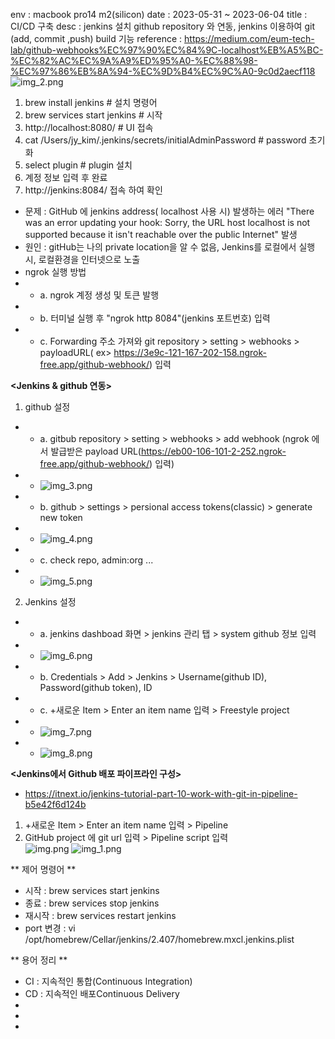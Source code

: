 env : macbook pro14 m2(silicon)
date : 2023-05-31 ~ 2023-06-04
title : CI/CD 구축
desc : jenkins 설치 github repository 와 연동, jenkins 이용하여 git (add, commit ,push) build 기능
reference : https://medium.com/eum-tech-lab/github-webhooks%EC%97%90%EC%84%9C-localhost%EB%A5%BC-%EC%82%AC%EC%9A%A9%ED%95%A0-%EC%88%98-%EC%97%86%EB%8A%94-%EC%9D%B4%EC%9C%A0-9c0d2aecf118
![img_2.png](img_2.png)

**<Install Flow>**
1. brew install jenkins         # 설치 명령어
2. brew services start jenkins  # 시작
3. http://localhost:8080/       # UI 접속
4. cat /Users/jy_kim/.jenkins/secrets/initialAdminPassword  # password 초기화
5. select plugin                # plugin 설치
6. 계정 정보 입력 후 완료
7. http://jenkins:8084/ 접속 하여 확인


**<Install ngrok>**
- 문제 : GitHub 에 jenkins address( localhost 사용 시) 발생하는 에러
"There was an error updating your hook: Sorry, the URL host localhost is not supported because it isn't reachable over the public Internet"  발생
- 원인 : gitHub는 나의 private location을  알 수 없음, Jenkins를 로컬에서 실행시, 로컬환경을 인터넷으로 노출
- ngrok 실행 방법
- - a. ngrok 계정 생성 및 토큰 발행
- - b. 터미널 실행 후 "ngrok http 8084"(jenkins 포트번호) 입력
- - c. Forwarding 주소 가져와 git repository > setting > webhooks > payloadURL( ex> https://3e9c-121-167-202-158.ngrok-free.app/github-webhook/) 입력


**<Jenkins & github 연동>**
1. github 설정
- - a. gitbub repository > setting > webhooks > add webhook (ngrok 에서 발급받은 payload URL(https://eb00-106-101-2-252.ngrok-free.app/github-webhook/) 입력)
- - ![img_3.png](img_3.png)
- - b. github > settings > persional access tokens(classic) > generate new token
- - ![img_4.png](img_4.png)
- - c. check repo, admin:org ... 
- - ![img_5.png](img_5.png) 
2. Jenkins 설정  
- - a. jenkins dashboad 화면 > jenkins 관리 탭 > system  github 정보 입력
- - ![img_6.png](img_6.png)
- - b. Credentials > Add > Jenkins > Username(github ID), Password(github token), ID
- - c. +새로운 Item > Enter an item name 입력 > Freestyle project 
- - ![img_7.png](img_7.png)
- - ![img_8.png](img_8.png)


**<Jenkins에서 Github 배포 파이프라인 구성>**
* https://itnext.io/jenkins-tutorial-part-10-work-with-git-in-pipeline-b5e42f6d124b
1. +새로운 Item > Enter an item name 입력 > Pipeline
2. GitHub project 에 git url 입력 > Pipeline script 입력  
![img.png](img.png)
![img_1.png](img_1.png)


** 제어 명령어 **
- 시작 : brew services start jenkins
- 종료 : brew services stop jenkins
- 재시작 : brew services restart jenkins
- port 변경 : vi /opt/homebrew/Cellar/jenkins/2.407/homebrew.mxcl.jenkins.plist



** 용어 정리 **
- CI : 지속적인 통합(Continuous Integration)
- CD : 지속적인 배포Continuous Delivery
-
-
-
